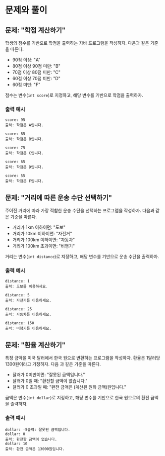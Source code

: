 # 문제와 풀이

## 문제: "학점 계산하기"

학생의 점수를 기반으로 학점을 출력하는 자바 프로그램을 작성하자. 다음과 같은 기준을 따른다. 

* 90점 이상: "A"
* 80점 이상 90점 미만: "B"
* 70점 이상 80점 미만: "C"
* 60점 이상 70점 미만: "D"
* 60점 미만: "F"

점수는 변수(`int score`)로 지정하고, 해당 변수를 기반으로 학점을 출력하자.

### 출력 예시

```termianl
score: 95
출력: 학점은 A입니다.

score: 85
출력: 학점은 B입니다.

score: 75
출력: 학점은 C입니다.

score: 65
출력: 학점은 D입니다.

score: 55
출력: 학점은 F입니다.
```

## 문제: "거리에 따른 운송 수단 선택하기"

주어진 거리에 따라 가장 적합한 운송 수단을 선택하는 프로그램을 작성하자. 다음과 같은 기준을 따른다. 

* 거리가 1km 이하이면: "도보"
* 거리가 10km 이하이면: "자전거"
* 거리가 100km 이하이면: "자동차"
* 거리가 100km 초과이면: "비행기"

거리는 변수(`int distance`)로 지정하고, 해당 변수를 기반으로 운송 수단을 출력하자. 

### 출력 예시

```terminal
distance: 1
출력: 도보를 이용하세요.

distance: 5
출력: 자전거를 이용하세요. 

distance: 25
출력: 자동차를 이용하세요.

distance: 150
출력: 비행기를 이용하세요.
```

## 문제: "환율 계산하기"

특정 금액을 미국 달러에서 한국 원으로 변환하는 프로그램을 작성하자. 환율은 1달러당 1300원이라고 가정하자. 다음 과 같은 기준을 따른다.

* 달러가 0미만이면: "잘못된 금액입니다."
* 달러가 0일 때: "환전할 금액이 없습니다."
* 달러가 0 초과일 때: "환전 금액은 (계산된 원화 금액)원입니다."

금액은 변수(`int dollar`)로 지정하고, 해당 변수를 기반으로 한국 원으로의 환전 금액을 출력하자.

### 출력 예시
```
dollar: -5출력: 잘못된 금액입니다.
dollar: 0
출력: 환전할 금액이 없습니다.
dollar: 10
출력: 환전 금액은 13000원입니다.
```
